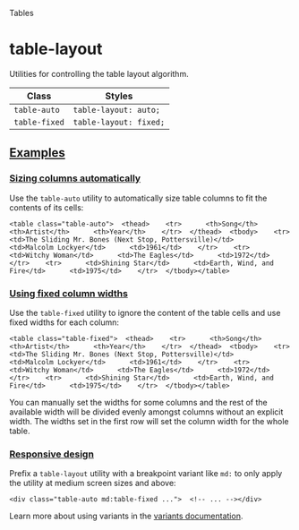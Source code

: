 Tables

# table-layout

Utilities for controlling the table layout algorithm.

| Class         | Styles                 |
| ------------- | ---------------------- |
| `table-auto`  | `table-layout: auto;`  |
| `table-fixed` | `table-layout: fixed;` |

## [Examples](#examples)

### [Sizing columns automatically](#sizing-columns-automatically)

Use the `table-auto` utility to automatically size table columns to fit the contents of its cells:

```
<table class="table-auto">  <thead>    <tr>      <th>Song</th>      <th>Artist</th>      <th>Year</th>    </tr>  </thead>  <tbody>    <tr>      <td>The Sliding Mr. Bones (Next Stop, Pottersville)</td>      <td>Malcolm Lockyer</td>      <td>1961</td>    </tr>    <tr>      <td>Witchy Woman</td>      <td>The Eagles</td>      <td>1972</td>    </tr>    <tr>      <td>Shining Star</td>      <td>Earth, Wind, and Fire</td>      <td>1975</td>    </tr>  </tbody></table>
```

### [Using fixed column widths](#using-fixed-column-widths)

Use the `table-fixed` utility to ignore the content of the table cells and use fixed widths for each column:

```
<table class="table-fixed">  <thead>    <tr>      <th>Song</th>      <th>Artist</th>      <th>Year</th>    </tr>  </thead>  <tbody>    <tr>      <td>The Sliding Mr. Bones (Next Stop, Pottersville)</td>      <td>Malcolm Lockyer</td>      <td>1961</td>    </tr>    <tr>      <td>Witchy Woman</td>      <td>The Eagles</td>      <td>1972</td>    </tr>    <tr>      <td>Shining Star</td>      <td>Earth, Wind, and Fire</td>      <td>1975</td>    </tr>  </tbody></table>
```

You can manually set the widths for some columns and the rest of the available width will be divided evenly amongst columns without an explicit width. The widths set in the first row will set the column width for the whole table.

### [Responsive design](#responsive-design)

Prefix a `table-layout` utility with a breakpoint variant like `md:` to only apply the utility at medium screen sizes and above:

```
<div class="table-auto md:table-fixed ...">  <!-- ... --></div>
```

Learn more about using variants in the [variants documentation](/docs/hover-focus-and-other-states).
